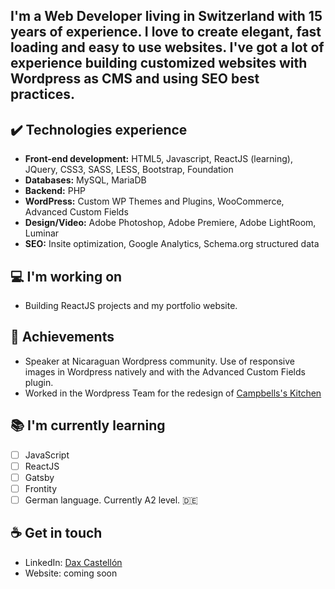 I'm a Web Developer living in Switzerland with 15 years of experience. I love to create elegant, fast loading and easy to use websites. I've got a lot of experience building customized websites with Wordpress as CMS and using SEO best practices.
---

## ✔️ Technologies experience 
* **Front-end development:** HTML5, Javascript, ReactJS (learning), JQuery, CSS3, SASS, LESS, Bootstrap, Foundation
* **Databases:** MySQL, MariaDB
* **Backend:** PHP
* **WordPress:** Custom WP Themes and Plugins, WooCommerce, Advanced Custom Fields
* **Design/Video:** Adobe Photoshop, Adobe Premiere, Adobe LightRoom, Luminar
* **SEO:** Insite optimization, Google Analytics, Schema.org structured data

## 💻 I'm working on
- Building ReactJS projects and my portfolio website.

## 👑 Achievements
* Speaker at Nicaraguan Wordpress community. Use of responsive images in Wordpress natively and with the Advanced Custom Fields plugin.
* Worked in the Wordpress Team for the redesign of <a href = "https://www.campbells.com/kitchen/">Campbells's Kitchen</a>

## 📚 I'm currently learning
* [ ] JavaScript
* [ ] ReactJS
* [ ] Gatsby
* [ ] Frontity
* [ ] German language. Currently A2 level. :de:

## ☕ Get in touch
- LinkedIn: <a href = "https://www.linkedin.com/in/daxcastellonmeyrat/">Dax Castellón</a>
- Website: coming soon
<br>
<br>
